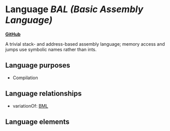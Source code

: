# Language _BAL (Basic Assembly Language)_
**[GitHub](https://github.com/softlang/yas/blob/master/languages/BAL)**

A trivial stack- and address-based assembly language; memory access and jumps use symbolic names rather than ints.

## Language purposes
* Compilation

## Language relationships
* variationOf: [BML](http://softlang.github.io/yas/languages/BML.html)

## Language elements
